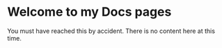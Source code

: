 # Welcome to my Docs pages
You must have reached this by accident. There is no content here at this time.

